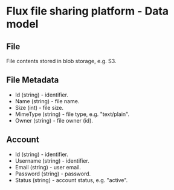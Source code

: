 # Flux file sharing platform - Data model

## File

File contents stored in blob storage, e.g. S3.

## File Metadata

* Id (string) - identifier.
* Name (string) - file name.
* Size (int) - file size.
* MimeType (string) - file type, e.g. "text/plain".
* Owner (string) - file owner (id).

## Account

* Id (string) - identifier.
* Username (string) - identifier.
* Email (string) - user email.
* Password (string) - password.
* Status (string) - account status, e.g. "active".
